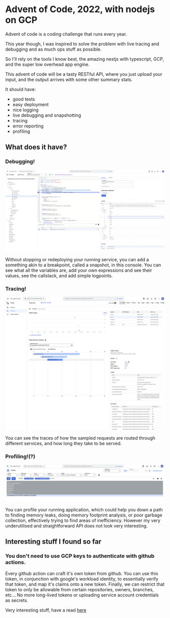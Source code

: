 # Advent of Code, 2022, with nodejs on GCP

Advent of code is a coding challenge that runs every year.

This year though, I was inspired to solve the problem with live tracing and debugging and as much ops stuff as possible.

So I'll rely on the tools I know best, the amazing nestjs with typescript, GCP, and the super low overhead app engine.

This advent of code will be a tasty RESTful API, where you just upload your input, and the output arrives with some other summary stats.

It should have:
- good tests
- easy deployment
- nice logging
- live debugging and snapshotting
- tracing
- error reporting
- profiling

## What does it have?

### Debugging!

![GCP Console Debugger](./readme-img/debugging.png)

Without stopping or redeploying your running service, you can add a something akin to a breakpoint, called a snapshot, in this console. You can see what all the variables are, add your own expressions and see their values, see the callstack, and add simple logpoints.

### Tracing!

![GCP Console Tracing](./readme-img/tracing.png)

You can see the traces of how the sampled requests are routed through different services, and how long they take to be served.

### Profiling!(?)

![GCP Console Profiler](./readme-img/profiler.png)

You can profile your running application, which could help you down a path to finding memory leaks, doing memory footprint analysis, or poor garbage collection, effectively trying to find areas of inefficiency. However my very underutilised and straightforward API does not look very interesting.

## Interesting stuff I found so far

### You don't need to use GCP keys to authenticate with github actions.
Every github action can craft it's own token from github.
You can use this token, in conjunction with google's workload identity, to essentially verify that token, and map it's claims onto a new token.
Finally, we can restrict that token to only be allowable from certain repositories, owners, branches, etc...
No more long-lived tokens or uploading service account credentials as secrets.

Very interesting stuff, have a read [here](https://cloud.google.com/blog/products/identity-security/enabling-keyless-authentication-from-github-actions)

